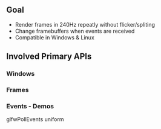 
## Goal

- Render frames in 240Hz repeatly without flicker/spliting
- Change framebuffers when events are received
- Compatible in Windows & Linux


## Involved Primary APIs
### Windows


### Frames



### Events - Demos
glfwPollEvents
uniform


